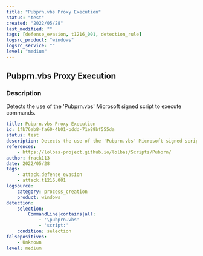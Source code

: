 ```yaml
---
title: "Pubprn.vbs Proxy Execution"
status: "test"
created: "2022/05/28"
last_modified: ""
tags: [defense_evasion, t1216_001, detection_rule]
logsrc_product: "windows"
logsrc_service: ""
level: "medium"
---
```


## Pubprn.vbs Proxy Execution

### Description

Detects the use of the 'Pubprn.vbs' Microsoft signed script to execute commands.

```yml
title: Pubprn.vbs Proxy Execution
id: 1fb76ab8-fa60-4b01-bddd-71e89bf555da
status: test
description: Detects the use of the 'Pubprn.vbs' Microsoft signed script to execute commands.
references:
    - https://lolbas-project.github.io/lolbas/Scripts/Pubprn/
author: frack113
date: 2022/05/28
tags:
    - attack.defense_evasion
    - attack.t1216.001
logsource:
    category: process_creation
    product: windows
detection:
    selection:
        CommandLine|contains|all:
            - '\pubprn.vbs'
            - 'script:'
    condition: selection
falsepositives:
    - Unknown
level: medium

```
